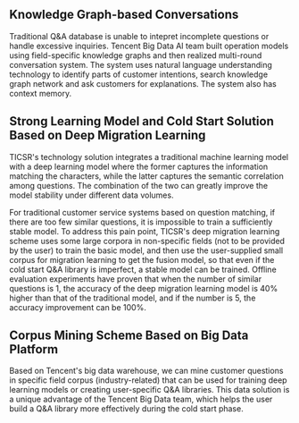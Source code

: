 ## Knowledge Graph-based Conversations
Traditional Q&A database is unable to intepret incomplete questions or handle excessive inquiries. Tencent Big Data AI team built operation models using field-specific knowledge graphs and then realized multi-round conversation system. The system uses natural language understanding technology to identify parts of customer intentions, search knowledge graph network and ask customers for explanations. The system also has context memory.

## Strong Learning Model and Cold Start Solution Based on Deep Migration Learning
TICSR's technology solution integrates a traditional machine learning model with a deep learning model where the former captures the information matching the characters, while the latter captures the semantic correlation among questions. The combination of the two can greatly improve the model stability under different data volumes.

For traditional customer service systems based on question matching, if there are too few similar questions, it is impossible to train a sufficiently stable model. To address this pain point, TICSR's deep migration learning scheme uses some large corpora in non-specific fields (not to be provided by the user) to train the basic model, and then use the user-supplied small corpus for migration learning to get the fusion model, so that even if the cold start Q&A library is imperfect, a stable model can be trained. Offline evaluation experiments have proven that when the number of similar questions is 1, the accuracy of the deep migration learning model is 40% higher than that of the traditional model, and if the number is 5, the accuracy improvement can be 100%.

## Corpus Mining Scheme Based on Big Data Platform
Based on Tencent's big data warehouse, we can mine customer questions in specific field corpus (industry-related) that can be used for training deep learning models or creating user-specific Q&A libraries. This data solution is a unique advantage of the Tencent Big Data team, which helps the user build a Q&A library more effectively during the cold start phase.
